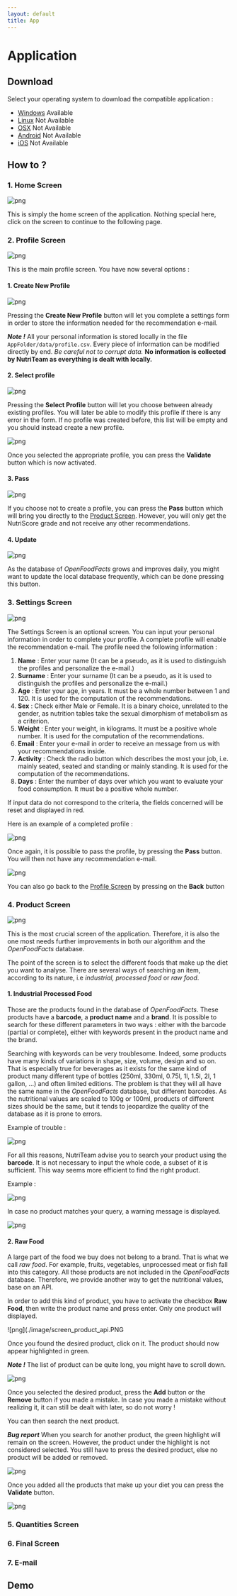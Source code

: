 ```yaml
---
layout: default
title: App
---
```


# Application

## Download

Select your operating system to download  the compatible application :

* <a href="https://www.youtube.com/watch?v=dQw4w9WgXcQ" target="_blanck">Windows</a>  <span class="badge badge-success">Available</span>
* <a href="https://www.youtube.com/watch?v=Um7pMggPnug" target="_blanck">Linux</a>  <span class="badge badge-info">Not Available</span>
* <a href="https://www.youtube.com/watch?v=y6120QOlsfU" target="_blanck">OSX</a>  <span class="badge badge-info">Not Available</span>
* <a href="https://www.youtube.com/watch?v=L_jWHffIx5E" target="_blanck">Android</a>  <span class="badge badge-info">Not Available</span>
* <a href="https://www.youtube.com/watch?v=rvrZJ5C_Nwg" target="_blanck">iOS</a>  <span class="badge badge-info">Not Available</span>


## How to ?

### 1. Home Screen

![png](./image/screen_home.PNG)

This is simply the home screen of the application. Nothing special here, click on the screen to continue to the following page.

### 2. Profile Screen

![png](./image/screen_profile.PNG)

This is the main profile screen. You have now several options :

#### 1. Create New Profile

![png](./image/screen_profile_new.PNG)

Pressing the **Create New Profile** button will let you complete a settings form in order to store the information needed for the recommendation e-mail.

**_Note !_** All your personal information is stored locally in the file `AppFolder/data/profile.csv`. Every piece of information can be modified directly by end. *Be careful not to corrupt data.* **No information is collected by NutriTeam as everything is dealt with locally.**

#### 2. Select profile

![png](./image/screen_profile_select.PNG)

Pressing the **Select Profile** button will let you choose between already existing profiles. You will later be able to modify this profile if there is any error in the form. If no profile was created before, this list will be empty and you should instead create a new profile.

![png](./image/screen_profile_select_validate.PNG)

Once you selected the appropriate profile, you can press the **Validate** button which is now activated.

#### 3. Pass

![png](./image/screen_profile_pass.PNG)

If you choose not to create a profile, you can press the **Pass** button which will bring you directly to the [Product Screen](###-4.-product-screen). However, you will only get the NutriScore grade and not receive any other recommendations.

#### 4. Update

![png](./image/screen_profile_update.PNG)

As the database of *OpenFoodFacts* grows and improves daily, you might want to update the local database frequently, which can be done pressing this button.

### 3. Settings Screen

![png](./image/screen_settings.PNG)

The Settings Screen is an optional screen. You can input your personal information in order to complete your profile. A complete profile will enable the recommendation e-mail.
The profile need the following information :
1. **Name** : Enter your name (It can be a pseudo, as it is used to distinguish the profiles and personalize the e-mail.)
2. **Surname** : Enter your surname (It can be a pseudo, as it is used to distinguish the profiles and personalize the e-mail.)
3. **Age** : Enter your age, in years. It must be a whole number between 1 and 120. It is used for the computation of the recommendations.
4. **Sex** : Check either Male or Female. It is a binary choice, unrelated to the gender, as nutrition tables take the sexual dimorphism of metabolism as a criterion.
5. **Weight** : Enter your weight, in kilograms. It must be a positive whole number. It is used for the computation of the recommendations.
6. **Email** : Enter your e-mail in order to receive an message from us with your recommendations inside.
7. **Activity** : Check the radio button which describes the most your job, i.e. mainly seated, seated and standing or mainly standing. It is used for the computation of the recommendations.
8. **Days** : Enter the number of days over which you want to evaluate your food consumption. It must be a positive whole number.

If input data do not correspond to the criteria, the fields concerned will be reset and displayed in red.

Here is an example of a completed profile :

![png](./image/screen_settings_profile.PNG)

Once again, it is possible to pass the profile, by pressing the **Pass** button. You will then not have any recommendation e-mail.

![png](./image/screen_settings_pass.PNG)

You can also go back to the [Profile Screen](###-2.-profile-screen) by pressing on the **Back** button

### 4. Product Screen

![png](./image/screen_product.PNG)

This is the most crucial screen of the application. Therefore, it is also the one most needs further improvements in both our algorithm and the *OpenFoodFacts* database.

The point of the screen is to select the different foods that make up the diet you want to analyse. There are several ways of searching an item, according to its nature, i.e *industrial, processed food* or *raw food*.

#### 1. Industrial Processed Food

Those are the products found in the database of *OpenFoodFacts*. These products have a **barcode**, a **product name** and a **brand**. It is possible to search for these different parameters in two ways : either with the barcode (partial or complete), either with keywords present in the product name and the brand.

Searching with keywords can be very troublesome. Indeed, some products have many kinds of variations in shape, size, volume, design and so on. That is especially true for beverages as it exists for the same kind of product many different type of bottles (250ml, 330ml, 0.75l, 1l, 1.5l, 2l, 1 gallon, ...) and often limited editions. The problem is that they will all have the same name in the *OpenFoodFacts* database, but different barcodes. As the nutritional values are scaled to 100g or 100ml, products of different sizes should be the same, but it tends to jeopardize the quality of the database as it is prone to errors.

Example of trouble :

![png](./image/screen_product_coca.PNG)

For all this reasons, NutriTeam advise you to search your product using the **barcode**. It is not necessary to input the whole code, a subset of it is sufficient. This way seems more efficient to find the right product.

Example :

![png](./image/screen_product_code.PNG)

In case no product matches your query, a warning message is displayed.

![png](./image/screen_product_warning.PNG)

#### 2. Raw Food

A large part of the food we buy does not belong to a brand. That is what we call *raw food*. For example, fruits, vegetables, unprocessed meat or fish fall into this category. All those products are not included in the *OpenFoodFacts* database. Therefore, we provide another way to get the nutritional values, base on an API.

In order to add this kind of product, you have to activate the checkbox **Raw Food**, then write the product name and press enter. Only one product will displayed.

![png](./image/screen_product_api.PNG


Once you found the desired product, click on it. The product should now appear highlighted in green.

**_Note !_** The list of product can be quite long, you might have to scroll down.

![png](./image/screen_product_selection.PNG)

Once you selected the desired product, press the **Add** button or the **Remove** button if you made a mistake. In case you made a mistake without realizing it, it can still be dealt with later, so do not worry !

You can then search the next product.

**_Bug report_** When you search for another product, the green highlight will remain on the screen. However, the product under the highlight is not considered selected. You still have to press the desired product, else no product will be added or removed.


![png](./image/screen__product_validation.PNG)

Once you added all the products that make up your diet you can press the **Validate** button.







![png](./image/screen_profile_name.PNG)






### 5. Quantities Screen


### 6. Final Screen



### 7. E-mail


## Demo
